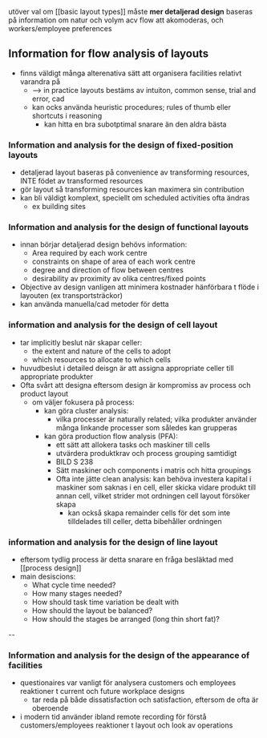 
utöver val om [[basic layout types]] måste **mer detaljerad design** baseras på information om natur och volym acv flow att akomoderas, och workers/employee preferences

## Information for flow analysis of layouts
- finns väldigt många alterenativa sätt att organisera facilities relativt varandra på
	- --> in practice layouts bestäms av intuiton, common sense, trial and error, cad
	- kan ocks använda heuristic procedures; rules of thumb eller shortcuts i reasoning
		- kan hitta en bra subotptimal snarare än den aldra bästa


### Information and analysis for the design of fixed-position layouts
- detaljerad layout baseras på convenience av transforming resources, INTE födet av transformed resources
- gör layout så transforming resources kan maximera sin contribution
- kan bli väldigt komplext, speciellt om scheduled activities ofta ändras
	- ex building sites

### Information and analysis for the design of functional layouts
- innan börjar detaljerad design behövs information:
	- Area required by each work centre
	- constraints on shape of area of each work centre
	- degree and direction of flow between centres
	- desirability av proximity av olika centres/fixed points
-  Objective av design vanligen att minimera kostnader hänförbara t flöde i layouten (ex transportsträckor)
- kan använda manuella/cad metoder för detta

### information and analysis for the design of cell layout
- tar implicitly beslut när skapar celler:
	- the extent and nature of the cells to adopt
	- which resources to allocate to which cells
- huvudbeslut i detailed deisgn är att assigna appropriate  celler till appropriate produkter
- Ofta svårt att designa eftersom design är kompromiss av process och product layout
	- om väljer fokusera på process:
		- kan göra cluster analysis: 
			- vilka processer är naturally related; vilka produkter använder många linkande processer som således kan grupperas
		- kan göra production flow analysis (PFA):
			- ett sätt att allokera tasks och maskiner till cells
			- utvärdera produktkrav och process grouping samtidigt
			- BILD S 238
			- Sätt maskiner och components i matris och hitta groupings
			- Ofta inte jätte clean analysis: kan behöva investera kapital i maskiner som saknas i en cell, eller skicka vidare produkt till annan cell, vilket strider mot ordningen cell layout försöker skapa
				- kan också skapa remainder cells för det som inte tilldelades till celler, detta bibehåller ordningen

### information and analysis for the design of line layout
- eftersom tydlig process är detta snarare en fråga besläktad med [[process design]]
- main desiscions:
	- What cycle time needed?
	- How many stages needed?
	- How should task time variation be dealt with
	- How should the layout be balanced?
	- How should the stages be arranged (long thin short fat)?

--

### Information and analysis for the design of the appearance of facilities
- questionaires var vanligt för analysera customers och employees reaktioner t current och future workplace designs
	- tar reda på både dissatisfaction och satisfaction, eftersom de ofta är oberoende
- i modern tid använder ibland remote recording för förstå customers/employees reaktioner t layout och look av operations
